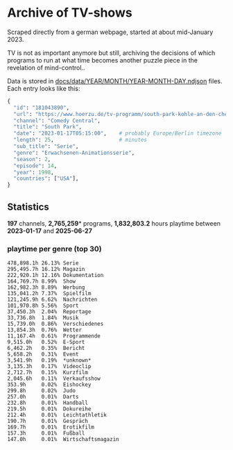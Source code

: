# Archive of TV-shows

Scraped directly from a german webpage, started at about mid-January 2023.

TV is not as important anymore but still, archiving the decisions of which programs to run at what time
becomes another puzzle piece in the revelation of mind-control.. 

Data is stored in [docs/data/YEAR/MONTH/YEAR-MONTH-DAY.ndjson](docs/data/) files. 
Each entry looks like this:

```python
{
  "id": "181043890", 
  "url": "https://www.hoerzu.de/tv-programm/south-park-kohle-an-den-chefkoch/bid_181043890/", 
  "channel": "Comedy Central", 
  "title": "South Park", 
  "date": "2023-01-17T05:15:00",    # probably Europe/Berlin timezone 
  "length": 25,                     # minutes 
  "sub_title": "Serie", 
  "genre": "Erwachsenen-Animationsserie", 
  "season": 2, 
  "episode": 14, 
  "year": 1998, 
  "countries": ["USA"],
}
```

## Statistics

**197** channels, **2,765,259*** programs, **1,832,803.2** hours playtime between **2023-01-17** and **2025-06-27**


### playtime per genre (top 30)

    478,898.1h 26.13% Serie
    295,495.7h 16.12% Magazin
    222,920.1h 12.16% Dokumentation
    164,769.7h 8.99%  Show
    162,982.3h 8.89%  Werbung
    135,041.2h 7.37%  Spielfilm
    121,245.9h 6.62%  Nachrichten
    101,970.8h 5.56%  Sport
    37,450.3h  2.04%  Reportage
    33,736.8h  1.84%  Musik
    15,739.0h  0.86%  Verschiedenes
    13,854.3h  0.76%  Wetter
    11,167.4h  0.61%  Programmende
    9,515.0h   0.52%  E-Sport
    6,462.2h   0.35%  Bericht
    5,658.2h   0.31%  Event
    3,541.9h   0.19%  *unknown*
    3,135.3h   0.17%  Videoclip
    2,712.7h   0.15%  Kurzfilm
    2,045.6h   0.11%  Verkaufsshow
    353.9h     0.02%  Eishockey
    299.8h     0.02%  Judo
    257.0h     0.01%  Darts
    232.8h     0.01%  Handball
    219.5h     0.01%  Dokureihe
    212.4h     0.01%  Leichtathletik
    190.7h     0.01%  Gespräch
    169.7h     0.01%  Erotikfilm
    157.3h     0.01%  Fußball
    147.0h     0.01%  Wirtschaftsmagazin
